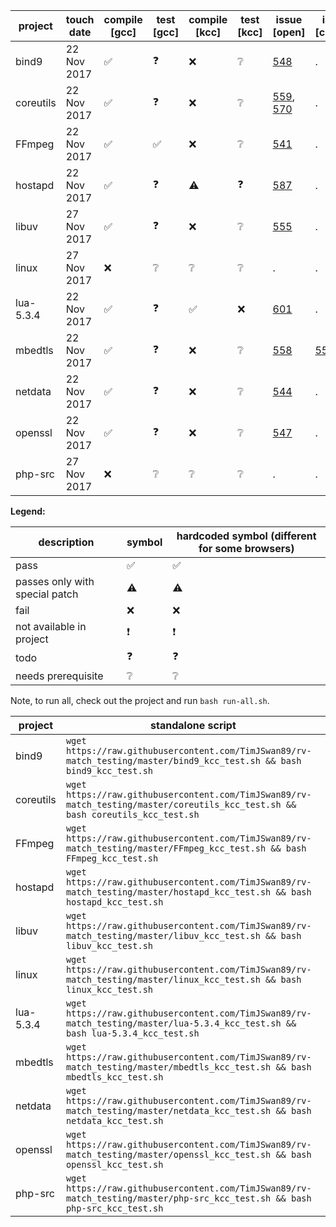 

| project | touch date | compile [gcc] | test [gcc] | compile [kcc] | test [kcc] | issue [open] | issue [closed] |
| --- | --- | --- | --- | --- | --- | --- | --- |
| bind9 | 22 Nov 2017 | :white_check_mark: |:question:| :x: | :grey_question: |[548](https://github.com/runtimeverification/rv-match/issues/548)|.|
| coreutils | 22 Nov 2017 | :white_check_mark: |:question:| :x: | :grey_question: |[559](https://github.com/runtimeverification/rv-match/issues/559), [570](https://github.com/runtimeverification/rv-match/issues/570)|.|none
| FFmpeg | 22 Nov 2017 | :white_check_mark: | :white_check_mark: | :x: | :grey_question: | [541](https://github.com/runtimeverification/rv-match/issues/541) | . | . |
| hostapd | 22 Nov 2017 | :white_check_mark: | :question: | :warning: | :question: | [587](https://github.com/runtimeverification/rv-match/issues/587) | . | . |
| libuv | 27 Nov 2017 | :white_check_mark: | :question: | :x: | :grey_question:| [555](https://github.com/runtimeverification/rv-match/issues/555) | . |
| linux | 27 Nov 2017 | :x: |:grey_question:| :grey_question: | :grey_question: |.|.|
| lua-5.3.4 | 22 Nov 2017 | :white_check_mark: |:question:| :white_check_mark: | :x: | [601](https://github.com/runtimeverification/rv-match/issues/601)|.|
| mbedtls | 22 Nov 2017 | :white_check_mark: |:question:| :x: | :grey_question: | [558](https://github.com/runtimeverification/rv-match/issues/558)|[550](https://github.com/runtimeverification/rv-match/issues/550)|none
| netdata | 22 Nov 2017 | :white_check_mark: | :question: | :x: | :grey_question: | [544](https://github.com/runtimeverification/rv-match/issues/544) | . | . |
| openssl | 22 Nov 2017 | :white_check_mark: |:question:|:x:|:grey_question:| [547](https://github.com/runtimeverification/rv-match/issues/547)|.|
| php-src | 27 Nov 2017 | :x: |:grey_question:| :grey_question: | :grey_question: |.|.|


**Legend:**

| description | symbol | hardcoded symbol (different for some browsers)
| --- | --- | --- |
| pass | :white_check_mark: | ✅ |
| passes only with special patch | :warning: | ⚠️ |
| fail | :x: | ❌ |
| not available in project | :exclamation: | ❗️ |
| todo | :question: | ❓ |
| needs prerequisite | :grey_question: | ❔ |

Note, to run all, check out the project and run `bash run-all.sh`.

| project | standalone script |
| --- | --- |
| bind9 | `wget https://raw.githubusercontent.com/TimJSwan89/rv-match_testing/master/bind9_kcc_test.sh && bash bind9_kcc_test.sh` |
| coreutils | `wget https://raw.githubusercontent.com/TimJSwan89/rv-match_testing/master/coreutils_kcc_test.sh && bash coreutils_kcc_test.sh` |
| FFmpeg | `wget https://raw.githubusercontent.com/TimJSwan89/rv-match_testing/master/FFmpeg_kcc_test.sh && bash FFmpeg_kcc_test.sh` |
| hostapd | `wget https://raw.githubusercontent.com/TimJSwan89/rv-match_testing/master/hostapd_kcc_test.sh && bash hostapd_kcc_test.sh` |
| libuv | `wget https://raw.githubusercontent.com/TimJSwan89/rv-match_testing/master/libuv_kcc_test.sh && bash libuv_kcc_test.sh` |
| linux | `wget https://raw.githubusercontent.com/TimJSwan89/rv-match_testing/master/linux_kcc_test.sh && bash linux_kcc_test.sh` |
| lua-5.3.4 | `wget https://raw.githubusercontent.com/TimJSwan89/rv-match_testing/master/lua-5.3.4_kcc_test.sh && bash lua-5.3.4_kcc_test.sh` |
| mbedtls | `wget https://raw.githubusercontent.com/TimJSwan89/rv-match_testing/master/mbedtls_kcc_test.sh && bash mbedtls_kcc_test.sh` |
| netdata | `wget https://raw.githubusercontent.com/TimJSwan89/rv-match_testing/master/netdata_kcc_test.sh && bash netdata_kcc_test.sh` |
| openssl | `wget https://raw.githubusercontent.com/TimJSwan89/rv-match_testing/master/openssl_kcc_test.sh && bash openssl_kcc_test.sh` |
| php-src | `wget https://raw.githubusercontent.com/TimJSwan89/rv-match_testing/master/php-src_kcc_test.sh && bash php-src_kcc_test.sh` |